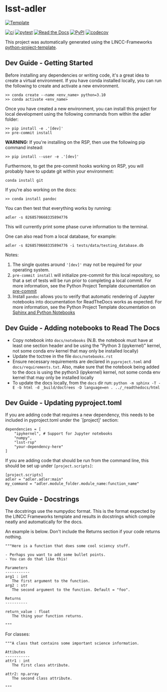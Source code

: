 # lsst-adler

[![Template](https://img.shields.io/badge/Template-LINCC%20Frameworks%20Python%20Project%20Template-brightgreen)](https://lincc-ppt.readthedocs.io/en/latest/)

[![ci](https://github.com/lsst-uk/lsst-adler/actions/workflows/smoke-test.yml/badge.svg)](https://github.com/lsst-uk/lsst-adler/actions/workflows/smoke-test.yml)
[![pytest](https://github.com/lsst-uk/lsst-adler/actions/workflows/testing-and-coverage.yml/badge.svg)](https://github.com/lsst-uk/lsst-adler/actions/workflows/testing-and-coverage.yml)
[![Read the Docs](https://img.shields.io/readthedocs/adler)](https://adler.readthedocs.io/)
[![PyPI](https://img.shields.io/pypi/v/lsst-adler?color=blue&logo=pypi&logoColor=white)](https://pypi.org/project/lsst-adler/)
[![codecov](https://codecov.io/gh/lsst-uk/lsst-adler/branch/main/graph/badge.svg)](https://codecov.io/gh/lsst-uk/lsst-adler)

This project was automatically generated using the LINCC-Frameworks 
[python-project-template](https://github.com/lincc-frameworks/python-project-template).


## Dev Guide - Getting Started

Before installing any dependencies or writing code, it's a great idea to create a
virtual environment. If you have conda installed locally, you can run the following to
create and activate a new environment.

```
>> conda create --name <env_name> python=3.10
>> conda activate <env_name>
```

Once you have created a new environment, you can install this project for local
development using the following commands from within the adler folder:

```
>> pip install -e .'[dev]'
>> pre-commit install
```

**WARNING:** If you're installing on the RSP, then use the following pip command instead:

```
>> pip install --user -e .'[dev]'
```
Furthermore, to get the pre-commit hooks working on RSP, you will probably have to update git within your environment:

```
conda install git
```

If you're also working on the docs:

```
>> conda install pandoc
```

You can then test that everything works by running:

```
adler -s 8268570668335894776
```
This will currently print some phase curve information to the terminal.

One can also read from a local database, for example:

```
adler -s 8268570668335894776 -i tests/data/testing_database.db
```

Notes:
1) The single quotes around `'[dev]'` may not be required for your operating system.
2) `pre-commit install` will initialize pre-commit for this local repository, so
   that a set of tests will be run prior to completing a local commit. For more
   information, see the Python Project Template documentation on 
   [pre-commit](https://lincc-ppt.readthedocs.io/en/latest/practices/precommit.html)
3) Install `pandoc` allows you to verify that automatic rendering of Jupyter notebooks
   into documentation for ReadTheDocs works as expected. For more information, see
   the Python Project Template documentation on
   [Sphinx and Python Notebooks](https://lincc-ppt.readthedocs.io/en/latest/practices/sphinx.html#python-notebooks)

## Dev Guide - Adding notebooks to Read The Docs

- Copy notebook into `docs/notebooks` (N.B. the notebook must have at least one section header and be using the "Python 3 (ipykernel)" kernel, not some conda env kernel that may only be installed locally)
- Update the toctree in the file `docs/notebooks.rst`
- Ensure necessary requirements are declared in `pyproject.toml` and `docs/requirements.txt`. Also, make sure that the notebook being added to the docs is using the python3 (ipykernel) kernel, not some conda env kernel that may only be installed locally
- To update the docs locally, from the `docs` dir run: `python -m sphinx -T -E -b html -d _build/doctrees -D language=en . ../_readthedocs/html`

## Dev Guide - Updating pyproject.toml

If you are adding code that requires a new dependency, this needs to be included in pyproject.toml under the `[project]' section:

```
dependencies = [
    "ipykernel", # Support for Jupyter notebooks
    "numpy",
    "lsst-rsp"
    "your-dependency-here"
]
```

If you are adding code that should be run from the command line, this should be set up under `[project.scripts]`:

```
[project.scripts]
adler = "adler.adler:main"
my_command = "adler.module_folder.module_name:function_name"
```

## Dev Guide - Docstrings

The docstrings use the numpydoc format. This is the format expected by the LINCC Frameworks template and results
in docstrings which compile neatly and automatically for the docs. 

An example is below. Don't include the Returns section if your code returns nothing.

```
"""Here is a function that does some cool sciency stuff.

- Perhaps you want to add some bullet points.
- You can do that like this!

Parameters
-----------
arg1 : int
   The first argument to the function.
arg2 : str
   The second argument to the function. Default = "foo".

Returns
----------

return_value : float
   The thing your function returns.

"""

```

For classes:

```
"""A class that contains some important science information.

Attibutes
-----------
attr1 : int
   The first class attribute.

attr2: np.array
   The second class attribute.

"""
```
